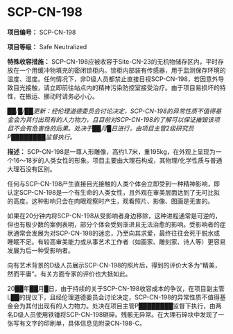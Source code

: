 # SCP-CN-198

**项目编号：** SCP-CN-198

**项目等级：** Safe Neutralized

**特殊收容措施：** SCP-CN-198应被收容于Site-CN-23的无机物储存区内，平时存放在一个用缓冲物填充的密闭锁柜内。锁柜内部装有传感器，用于监测保存环境的温度、湿度。任何情况下，非D级人员都禁止直接目视SCP-CN-198，若因意外导致目光接触，请立即前往站点内的精神污染防控室接受治疗。由于项目易损坏的特性，在搬运、挪动时请务必小心。

*██/█/██更新：经伦理道德委员会讨论决定，SCP-CN-198的异常性质不值得基金会为其付出现有的人力物力，且目前对SCP-CN-198的了解可以保证摧毁该项目不会有危害性的后果。处决于██月█日进行，由项目主管2级研究员P████████监督执行。* 

**描述：** SCP-CN-198是一尊人形雕像，高约1.7米，重195kg，在外观上呈现为一个16～18岁的人类女性的形象。项目主要由大理石构成，其物理/化学性质与普通大理石没有区别。

任何与SCP-CN-198产生直接目光接触的人类个体会立即受到一种精神影响，即认定SCP-CN-198是一个有生命的人类女性，且外观在审美层面达到了无可比拟的高度。这种影响只会在肉眼观察时产生，观看照片、影像、图画是无害的。

如果在20分钟内将SCP-CN-198从受影响者身边移除，这种进程通常是可逆的，但也有极少数的案例表明，部分个体会受到渐进且无法治愈的影响。受影响者的症状通常会发展为对SCP-CN-198的迷恋，乃至向其求爱，最终往往会死于脱水或睡眠不足。有较高审美能力或从事艺术工作者（如画家、雕刻家、诗人等）更容易发展为后一种受影响者。

向有艺术背景的D级人员展示SCP-CN-198的照片后，得到的评价大多为“精美，然而平庸”。有关方面专家的评价也大抵如此。

20██年██月█日，由于持续的关于SCP-CN-198收容成本的争议，在项目副主管L██的提议下，且经伦理道德委员会讨论决定，SCP-CN-198的异常性质不值得基金会为其付出现有的人力物力。处决在项目主管P████████监督下执行，由两名D级人员使用铁锤将SCP-CN-198砸碎。残骸无异常。在大理石碎块中发现了一张写有文字的印刷单，具体信息见附录CN-198-C。





